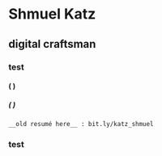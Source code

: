 # Shmuel Katz  
## digital craftsman 
### test
#### ( )
##### ( )

    __old resumé here__ : bit.ly/katz_shmuel

### test
